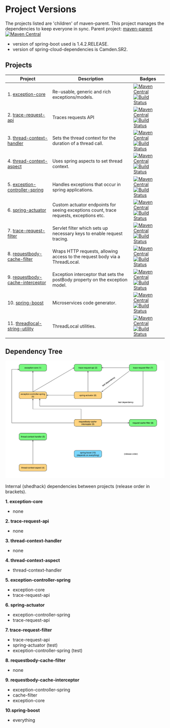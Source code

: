 # Project Versions

The projects listed are 'children' of maven-parent. This project manages the dependencies to keep everyone in sync.
Parent project: [maven-parent](https://github.com/imamchishty/maven-parent) [![Maven Central](https://maven-badges.herokuapp.com/maven-central/com.shedhack.maven/maven-parent/badge.svg?style=plastic)](https://maven-badges.herokuapp.com/maven-central/com.shedhack.maven/maven-parent)

- version of spring-boot used is 1.4.2.RELEASE.
- version of spring-cloud-dependencies is Camden.SR2.

## Projects

| Project                                                                                           | Description                                                                                 | Badges |
|---------------------------------------------------------------------------------------------------|---------------------------------------------------------------------------------------------|---------------------------------------------------------------------------------------------------------------------------------------------------------------------------------------------------------------------------------------------------------------------------------------------------------------------------------------------------------------------------------------------------------------------------------------------------------------------------------------------------------------------------------------------------------------------------------------|
| 1. [exception-core](https://github.com/imamchishty/exception-core)                                | Re-usable, generic and rich exceptions/models.                                              |[![Maven Central](https://maven-badges.herokuapp.com/maven-central/com.shedhack.exception/exception-core/badge.svg?style=plastic)](https://maven-badges.herokuapp.com/maven-central/com.shedhack.exception/exception-core)                           [![Build Status](https://travis-ci.org/imamchishty/exception-core.svg?branch=master "Travis CI")](https://travis-ci.org/imamchishty/exception-core)                                                                   |
| 2. [trace-request-api](https://github.com/imamchishty/trace-request-api)                          | Traces requests API                                                                         |[![Maven Central](https://maven-badges.herokuapp.com/maven-central/com.shedhack.trace/trace-request-api/badge.svg?style=plastic)](https://maven-badges.herokuapp.com/maven-central/com.shedhack.trace/trace-request-api)                             [![Build Status](https://travis-ci.org/imamchishty/trace-request-api.svg?branch=master "trace-request-api")](https://travis-ci.org/imamchishty/trace-request-api)                                                   |
| 3. [thread-context-handler](https://github.com/imamchishty/thread-context-handler)                | Sets the thread context for the duration of a thread call.                                  |[![Maven Central](https://maven-badges.herokuapp.com/maven-central/com.shedhack.thread/thread-context-handler/badge.svg?style=plastic)](https://maven-badges.herokuapp.com/maven-central/com.shedhack.thread/thread-context-handler)                 [![Build Status](https://travis-ci.org/imamchishty/thread-context-handler.svg?branch=master "thread-context-aspect")](https://travis-ci.org/imamchishty/thread-context-handler)                               |
| 4. [thread-context-aspect](https://github.com/imamchishty/thread-context-aspect)                  | Uses spring aspects to set thread context.                                                  |[![Maven Central](https://maven-badges.herokuapp.com/maven-central/com.shedhack.thread/thread-context-aspect/badge.svg?style=plastic)](https://maven-badges.herokuapp.com/maven-central/com.shedhack.thread/thread-context-aspect)                   [![Build Status](https://travis-ci.org/imamchishty/thread-context-aspect.svg?branch=master "JMC threads list")](https://travis-ci.org/imamchishty/thread-context-aspect)                                       |
| 5. [exception-controller-spring](https://github.com/imamchishty/exception-controller-spring)      | Handles exceptions that occur in spring applications.                                       |[![Maven Central](https://maven-badges.herokuapp.com/maven-central/com.shedhack.exception/exception-controller-spring/badge.svg?style=plastic)](https://maven-badges.herokuapp.com/maven-central/com.shedhack.exception/exception-controller-spring) [![Build Status](https://travis-ci.org/imamchishty/exception-controller-spring.svg?branch=master "exception-controller-spring")](https://travis-ci.org/imamchishty/exception-controller-spring)           |
| 6. [spring-actuator](https://github.com/imamchishty/spring-actuator)                              | Custom actuator endpoints for seeing exceptions count, trace requests, exceptions etc.      |[![Maven Central](https://maven-badges.herokuapp.com/maven-central/com.shedhack.spring/spring-actuator/badge.svg?style=plastic)](https://maven-badges.herokuapp.com/maven-central/com.shedhack.spring/spring-actuator)                               [![Build Status](https://travis-ci.org/imamchishty/spring-actuator.svg?branch=master "Travis CI")](https://travis-ci.org/imamchishty/spring-actuator)                                                                |
| 7. [trace-request-filter](https://github.com/imamchishty/trace-request-filter)                    | Servlet filter which sets up necessary keys to enable request tracing.                      |[![Maven Central](https://maven-badges.herokuapp.com/maven-central/com.shedhack.trace/trace-request-filter/badge.svg?style=plastic)](https://maven-badges.herokuapp.com/maven-central/com.shedhack.trace/trace-request-filter)                       [![Build Status](https://travis-ci.org/imamchishty/trace-request-filter.svg?branch=master "filter-request-filter")](https://travis-ci.org/imamchishty/trace-request-filter)                                   |
| 8. [requestbody-cache-filter](https://github.com/imamchishty/requestbody-cache-filter)            | Wraps HTTP requests, allowing access to the request body via a ThreadLocal.                 |[![Maven Central](https://maven-badges.herokuapp.com/maven-central/com.shedhack.requestbody/cache-filter/badge.svg?style=plastic)](https://maven-badges.herokuapp.com/maven-central/com.shedhack.requestbody/cache-filter)                           [![Build Status](https://travis-ci.org/imamchishty/requestbody-cache-filter.svg?branch=master "requestbody-cache-filter")](https://travis-ci.org/imamchishty/requestbody-cache-filter)                       |
| 9. [requestbody-cache-interceptor](https://github.com/imamchishty/requestbody-cache-interceptor)  | Exception interceptor that sets the postBody property on the exception model.               |[![Maven Central](https://maven-badges.herokuapp.com/maven-central/com.shedhack.requestbody/cache-interceptor/badge.svg?style=plastic)](https://maven-badges.herokuapp.com/maven-central/com.shedhack.requestbody/cache-interceptor)                 [![Build Status](https://travis-ci.org/imamchishty/requestbody-cache-interceptor.svg?branch=master "requestbody-cache-filter")](https://travis-ci.org/imamchishty/requestbody-cache-interceptor)        |
| 10. [spring-boost](https://github.com/imamchishty/spring-boost)                                    | Microservices code generator.                                                               |[![Maven Central](https://maven-badges.herokuapp.com/maven-central/com.shedhack.tool/spring-boost/badge.svg?style=plastic)](https://maven-badges.herokuapp.com/maven-central/com.shedhack.tool/spring-boost)                                         [![Build Status](https://travis-ci.org/imamchishty/spring-boost.svg?branch=master "spring-boost")](https://travis-ci.org/imamchishty/spring-boost)                                                                       |
|11. [threadlocal-string-utility](https://github.com/imamchishty/threadlocal-string-utility)        | ThreadLocal utilities.                                                                      |[![Maven Central](https://maven-badges.herokuapp.com/maven-central/com.shedhack.thread/threadlocal-string-utility/badge.svg?style=plastic)](https://maven-badges.herokuapp.com/maven-central/com.shedhack.thread/threadlocal-string-utility)         [![Build Status](https://travis-ci.org/imamchishty/threadlocal-string-utility.svg?branch=master "threadlocal-string-utility")](https://travis-ci.org/imamchishty/threadlocal-string-utility)               |


## Dependency Tree

![alt tag](https://github.com/imamchishty/artifact-versions/blob/master/shedhack-dependency-tree.jpg)

Internal (shedhack) dependencies between projects (release order in brackets).

__1. exception-core__
  - none

__2. trace-request-api__
  - none
    
__3. thread-context-handler__
  - none

__4. thread-context-aspect__
  - thread-context-handler

__5. exception-controller-spring__
  - exception-core
  - trace-request-api

__6. spring-actuator__
  - exception-controller-spring
  - trace-request-api

__7. trace-request-filter__
  - trace-request-api
  - spring-actuator (test)
  - exception-controller-spring (test)

__8. requestbody-cache-filter__
  - none

__9. requestbody-cache-interceptor__
  - exception-controller-spring
  - cache-filter
  - exception-core

__10.spring-boost__
  - everything

